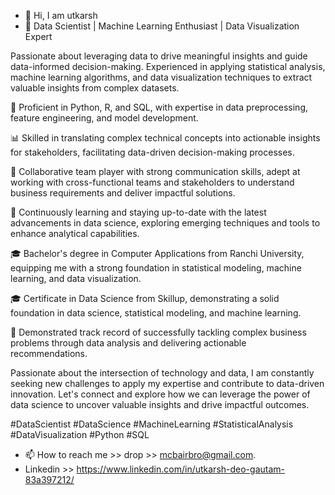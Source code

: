 - 👋 Hi, I am utkarsh
- 👀 Data Scientist | Machine Learning Enthusiast | Data Visualization Expert

Passionate about leveraging data to drive meaningful insights and guide data-informed decision-making. Experienced in applying statistical analysis, machine learning algorithms, and data visualization techniques to extract valuable insights from complex datasets.

🔬 Proficient in Python, R, and SQL, with expertise in data preprocessing, feature engineering, and model development.

📊 Skilled in translating complex technical concepts into actionable insights for stakeholders, facilitating data-driven decision-making processes.

🤝 Collaborative team player with strong communication skills, adept at working with cross-functional teams and stakeholders to understand business requirements and deliver impactful solutions.

🌱 Continuously learning and staying up-to-date with the latest advancements in data science, exploring emerging techniques and tools to enhance analytical capabilities.

🎓 Bachelor's degree in Computer Applications from Ranchi University, equipping me with a strong foundation in statistical modeling, machine learning, and data visualization.

🎓 Certificate in Data Science from Skillup, demonstrating a solid foundation in data science, statistical modeling, and machine learning.

💼 Demonstrated track record of successfully tackling complex business problems through data analysis and delivering actionable recommendations.

Passionate about the intersection of technology and data, I am constantly seeking new challenges to apply my expertise and contribute to data-driven innovation. Let's connect and explore how we can leverage the power of data science to uncover valuable insights and drive impactful outcomes.

#DataScientist #DataScience #MachineLearning #StatisticalAnalysis #DataVisualization #Python #SQL
- 📫 How to reach me >> drop >> mcbairbro@gmail.com.
- Linkedin >>  https://www.linkedin.com/in/utkarsh-deo-gautam-83a397212/


<!---
utkarsh-spec/utkarsh-spec is a ✨ special ✨ repository because its `README.md` (this file) appears on your GitHub profile.
You can click the Preview link to take a look at your changes.
--->
